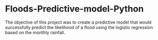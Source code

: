 # Floods-Predictive-model-Python
The objective of this project was to create a predictive model that would successfully predict the likelihood of a flood using
the logistic regression based on the monthly rainfall.
